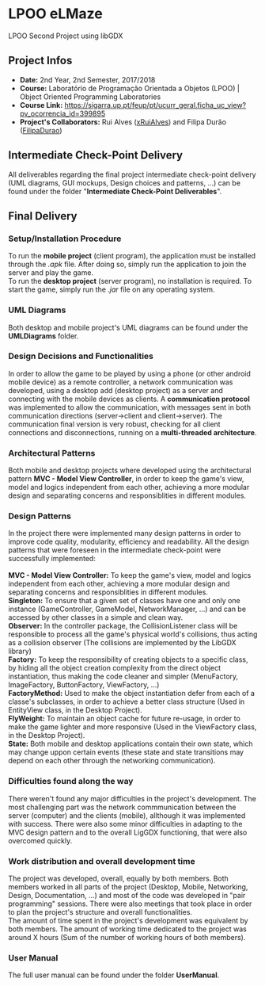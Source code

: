 # LPOO eLMaze
LPOO Second Project using libGDX

## Project Infos
* **Date:** 2nd Year, 2nd Semester, 2017/2018
* **Course:** Laboratório de Programação Orientada a Objetos (LPOO) | Object Oriented Programming Laboratories
* **Course Link:** https://sigarra.up.pt/feup/pt/ucurr_geral.ficha_uc_view?pv_ocorrencia_id=399895
* **Project's Collaborators:** Rui Alves (<u>xRuiAlves</u>) and Filipa Durão (<u>FilipaDurao</u>)

## Intermediate Check-Point Delivery
All deliverables regarding the final project intermediate check-point delivery (UML diagrams, GUI mockups, Design choices and patterns, ...) can be found under the folder "<b>Intermediate Check-Point Deliverables</b>".</br>

## Final Delivery

### Setup/Installation Procedure
To run the **mobile project** (client program), the application must be installed through the *.apk* file. After doing so, simply run the application to join the server and play the game.</br>
To run the **desktop project** (server program), no installation is required. To start the game, simply run the *.jar* file on any operating system. 

### UML Diagrams
Both desktop and mobile project's UML diagrams can be found under the **UMLDiagrams** folder.

### Design Decisions and Functionalities
In order to allow the game to be played by using a phone (or other android mobile device) as a remote controller, a network communication was developed, using a desktop add (desktop project) as a server and connecting with the mobile devices as clients. A **communication protocol** was implemented to allow the communication, with messages sent in both communication directions (server->client and client->server). The communication final version is very robust, checking for all client connections and disconnections, running on a **multi-threaded architecture**.

### Architectural Patterns
Both mobile and desktop projects where developed using the architectural pattern **MVC - Model View Controller**, in order to keep the game's view, model and logics independent from each other, achieving a more modular design and separating concerns and responsiblities in different modules.

### Design Patterns
In the project there were implemented many design patterns in order to improve code quality, modularity, efficiency and readability. All the design patterns that were foreseen in the intermediate check-point were successfully implemented:</br></br>
**MVC - Model View Controller:** To keep the game's view, model and logics independent from each other, achieving a more modular design and separating concerns and responsiblities in different modules.</br>
**Singleton:** To ensure that a given set of classes have one and only one instance (GameController, GameModel, NetworkManager, ...) and can be accessed by other classes in a simple and clean way.</br>
**Observer:** In the controller package, the CollisionListener class will be responsible to process all the game's physical world's collisions, thus acting as a collision observer (The collisions are implemented by the LibGDX library)</br>
**Factory:** To keep the responsibility of creating objects to a specific class, by hiding all the object creation complexity from the direct object instantiation, thus making the code cleaner and simpler (MenuFactory, ImageFactory, ButtonFactory, ViewFactory, ...)</br>
**FactoryMethod:** Used to make the object instantiation defer from each of a classe's subclasses, in order to achieve a better class structure (Used in EntityView class, in the Desktop Project).</br>
**FlyWeight:** To maintain an object cache for future re-usage, in order to make the game lighter and more responsive (Used in the ViewFactory class, in the Desktop Project).</br>
**State:** Both mobile and desktop applications contain their own state, which may change uppon certain events (these state and state transitions may depend on each other through the networking communication).</br>

### Difficulties found along the way
There weren't found any major difficulties in the project's development. The most challenging part was the network commmunication between the server (computer) and the clients (mobile), allthough it was implemented with success. There were also some minor difficulties in adapting to the MVC design pattern and to the overall LigGDX functioning, that were also overcomed quickly.

### Work distribution and overall development time
The project was developed, overall, equally by both members. Both members worked in all parts of the project (Desktop, Mobile, Networking, Design, Documentation, ...) and most of the code was developed in "pair programming" sessions. There were also meetings that took place in order to plan the project's structure and overall functionalities.</br>
The amount of time spent in the project's development was equivalent by both members. The amount of working time dedicated to the project was around X hours (Sum of the number of working hours of both members). 

### User Manual
The full user manual can be found under the folder **UserManual**.
